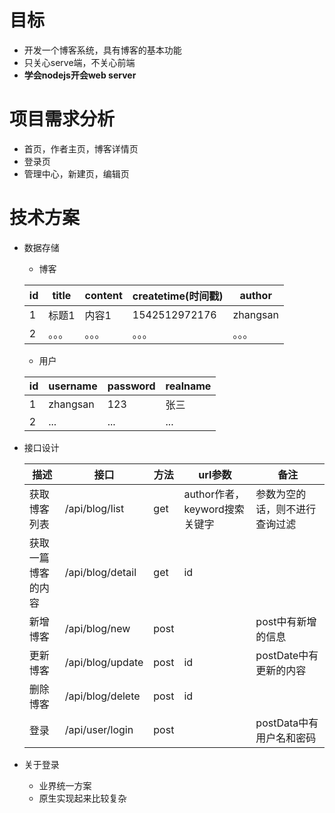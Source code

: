 # 目标

- 开发一个博客系统，具有博客的基本功能
- 只关心serve端，不关心前端
- **学会nodejs开会web server**

# 项目需求分析

- 首页，作者主页，博客详情页
- 登录页
- 管理中心，新建页，编辑页 

# 技术方案

- 数据存储

  - 博客

  | id   | title  | content | createtime(时间戳) | author   |
  | ---- | ------ | ------- | ------------------ | -------- |
  | 1    | 标题1  | 内容1   | 1542512972176      | zhangsan |
  | 2    | 。。。 | 。。。  | 。。。             | 。。。   |

  - 用户

  | id   | username | password | realname |
  | ---- | -------- | -------- | -------- |
  | 1    | zhangsan | 123      | 张三     |
  | 2    | ...      | ...      | ...      |

- 接口设计

  | 描述               | 接口             | 方法 | url参数                       | 备注                           |
  | ------------------ | ---------------- | ---- | ----------------------------- | ------------------------------ |
  | 获取博客列表       | /api/blog/list   | get  | author作者，keyword搜索关键字 | 参数为空的话，则不进行查询过滤 |
  | 获取一篇博客的内容 | /api/blog/detail | get  | id                            |                                |
  | 新增博客           | /api/blog/new    | post |                               | post中有新增的信息             |
  | 更新博客           | /api/blog/update | post | id                            | postDate中有更新的内容         |
  | 删除博客           | /api/blog/delete | post | id                            |                                |
  | 登录               | /api/user/login  | post |                               | postData中有用户名和密码       |

  

- 关于登录
  - 业界统一方案
  - 原生实现起来比较复杂